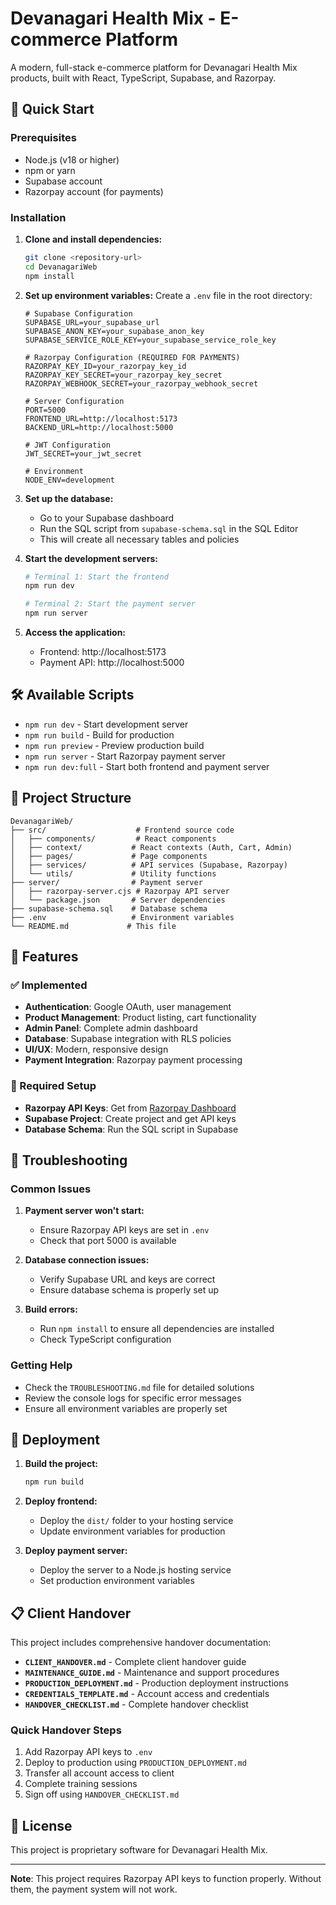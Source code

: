 # Devanagari Health Mix - E-commerce Platform

A modern, full-stack e-commerce platform for Devanagari Health Mix products, built with React, TypeScript, Supabase, and Razorpay.

## 🚀 Quick Start

### Prerequisites

- Node.js (v18 or higher)
- npm or yarn
- Supabase account
- Razorpay account (for payments)

### Installation

1. **Clone and install dependencies:**

   ```bash
   git clone <repository-url>
   cd DevanagariWeb
   npm install
   ```

2. **Set up environment variables:**
   Create a `.env` file in the root directory:

   ```env
   # Supabase Configuration
   SUPABASE_URL=your_supabase_url
   SUPABASE_ANON_KEY=your_supabase_anon_key
   SUPABASE_SERVICE_ROLE_KEY=your_supabase_service_role_key

   # Razorpay Configuration (REQUIRED FOR PAYMENTS)
   RAZORPAY_KEY_ID=your_razorpay_key_id
   RAZORPAY_KEY_SECRET=your_razorpay_key_secret
   RAZORPAY_WEBHOOK_SECRET=your_razorpay_webhook_secret

   # Server Configuration
   PORT=5000
   FRONTEND_URL=http://localhost:5173
   BACKEND_URL=http://localhost:5000

   # JWT Configuration
   JWT_SECRET=your_jwt_secret

   # Environment
   NODE_ENV=development
   ```

3. **Set up the database:**

   - Go to your Supabase dashboard
   - Run the SQL script from `supabase-schema.sql` in the SQL Editor
   - This will create all necessary tables and policies

4. **Start the development servers:**

   ```bash
   # Terminal 1: Start the frontend
   npm run dev

   # Terminal 2: Start the payment server
   npm run server
   ```

5. **Access the application:**
   - Frontend: http://localhost:5173
   - Payment API: http://localhost:5000

## 🛠️ Available Scripts

- `npm run dev` - Start development server
- `npm run build` - Build for production
- `npm run preview` - Preview production build
- `npm run server` - Start Razorpay payment server
- `npm run dev:full` - Start both frontend and payment server

## 📁 Project Structure

```
DevanagariWeb/
├── src/                    # Frontend source code
│   ├── components/         # React components
│   ├── context/           # React contexts (Auth, Cart, Admin)
│   ├── pages/             # Page components
│   ├── services/          # API services (Supabase, Razorpay)
│   └── utils/             # Utility functions
├── server/                # Payment server
│   ├── razorpay-server.cjs # Razorpay API server
│   └── package.json       # Server dependencies
├── supabase-schema.sql    # Database schema
├── .env                   # Environment variables
└── README.md             # This file
```

## 🔧 Features

### ✅ Implemented

- **Authentication**: Google OAuth, user management
- **Product Management**: Product listing, cart functionality
- **Admin Panel**: Complete admin dashboard
- **Database**: Supabase integration with RLS policies
- **UI/UX**: Modern, responsive design
- **Payment Integration**: Razorpay payment processing

### 🔑 Required Setup

- **Razorpay API Keys**: Get from [Razorpay Dashboard](https://dashboard.razorpay.com/app/keys)
- **Supabase Project**: Create project and get API keys
- **Database Schema**: Run the SQL script in Supabase

## 🚨 Troubleshooting

### Common Issues

1. **Payment server won't start:**

   - Ensure Razorpay API keys are set in `.env`
   - Check that port 5000 is available

2. **Database connection issues:**

   - Verify Supabase URL and keys are correct
   - Ensure database schema is properly set up

3. **Build errors:**
   - Run `npm install` to ensure all dependencies are installed
   - Check TypeScript configuration

### Getting Help

- Check the `TROUBLESHOOTING.md` file for detailed solutions
- Review the console logs for specific error messages
- Ensure all environment variables are properly set

## 🚀 Deployment

1. **Build the project:**

   ```bash
   npm run build
   ```

2. **Deploy frontend:**

   - Deploy the `dist/` folder to your hosting service
   - Update environment variables for production

3. **Deploy payment server:**
   - Deploy the server to a Node.js hosting service
   - Set production environment variables

## 📋 Client Handover

This project includes comprehensive handover documentation:

- **`CLIENT_HANDOVER.md`** - Complete client handover guide
- **`MAINTENANCE_GUIDE.md`** - Maintenance and support procedures
- **`PRODUCTION_DEPLOYMENT.md`** - Production deployment instructions
- **`CREDENTIALS_TEMPLATE.md`** - Account access and credentials
- **`HANDOVER_CHECKLIST.md`** - Complete handover checklist

### Quick Handover Steps

1. Add Razorpay API keys to `.env`
2. Deploy to production using `PRODUCTION_DEPLOYMENT.md`
3. Transfer all account access to client
4. Complete training sessions
5. Sign off using `HANDOVER_CHECKLIST.md`

## 📝 License

This project is proprietary software for Devanagari Health Mix.

---

**Note**: This project requires Razorpay API keys to function properly. Without them, the payment system will not work.
